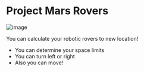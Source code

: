 # Project Mars Rovers
![image](https://media.giphy.com/media/U6e3OYSv3xGp2v8Mu6/giphy.gif)

You can calculate your robotic rovers to new location!

- You can determine your space limits
- You can turn left or right
- Also you can move!


